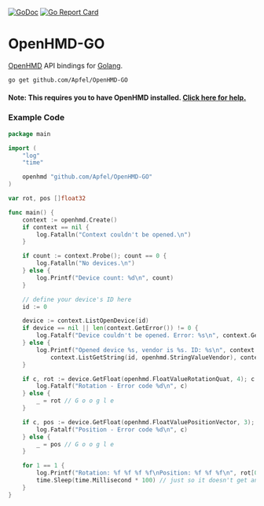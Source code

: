 [![GoDoc](https://godoc.org/github.com/Apfel/OpenHMD-GO?status.svg)](https://godoc.org/github.com/Apfel/OpenHMD-GO)
[![Go Report Card](https://goreportcard.com/badge/github.com/Apfel/OpenHMD-GO)](https://goreportcard.com/report/github.com/Apfel/OpenHMD-GO)

# OpenHMD-GO
[OpenHMD](http://www.openhmd.net/) API bindings for [Golang](https://golang.org/).

```
go get github.com/Apfel/OpenHMD-GO
```

#### Note: This requires you to have OpenHMD installed. [Click here for help.](http://www.openhmd.net/index.php/download/)

### Example Code
```go
package main

import (
	"log"
	"time"

	openhmd "github.com/Apfel/OpenHMD-GO"
)

var rot, pos []float32

func main() {
	context := openhmd.Create()
	if context == nil {
		log.Fatalln("Context couldn't be opened.\n")
	}

	if count := context.Probe(); count == 0 {
		log.Fatalln("No devices.\n")
	} else {
		log.Printf("Device count: %d\n", count)
	}

	// define your device's ID here
	id := 0

	device := context.ListOpenDevice(id)
	if device == nil || len(context.GetError()) != 0 {
		log.Fatalf("Device couldn't be opened. Error: %s\n", context.GetError())
	} else {
		log.Printf("Opened device %s, vendor is %s. ID: %s\n", context.ListGetString(id, openhmd.StringValueProduct),
			context.ListGetString(id, openhmd.StringValueVendor), context.ListGetString(id, openhmd.StringValuePath))
	}

	if c, rot := device.GetFloat(openhmd.FloatValueRotationQuat, 4); c != openhmd.StatusCodeOkay {
		log.Fatalf("Rotation - Error code %d\n", c)
	} else {
		_ = rot // G o o g l e
	}

	if c, pos := device.GetFloat(openhmd.FloatValuePositionVector, 3); c != openhmd.StatusCodeOkay {
		log.Fatalf("Position - Error code %d\n", c)
	} else {
		_ = pos // G o o g l e
	}

	for 1 == 1 {
		log.Printf("Rotation: %f %f %f %f\nPosition: %f %f %f\n", rot[0], rot[1], rot[2], rot[3], pos[0], pos[1], pos[2])
		time.Sleep(time.Millisecond * 100) // just so it doesn't get angry
	}
}

```
